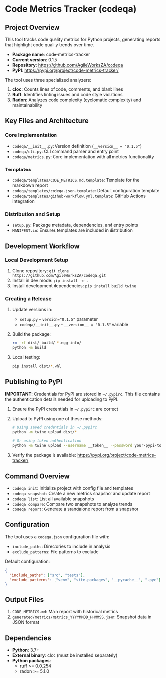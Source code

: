 # Code Metrics Tracker (codeqa)

## Project Overview

This tool tracks code quality metrics for Python projects, generating reports that highlight code quality trends over time.

- **Package name**: code-metrics-tracker
- **Current version**: 0.1.5
- **Repository**: https://github.com/AgileWorksZA/codeqa
- **PyPI**: https://pypi.org/project/code-metrics-tracker/

The tool uses three specialized analyzers:
1. **cloc**: Counts lines of code, comments, and blank lines
2. **Ruff**: Identifies linting issues and code style violations
3. **Radon**: Analyzes code complexity (cyclomatic complexity) and maintainability

## Key Files and Architecture

### Core Implementation

- `codeqa/__init__.py`: Version definition (`__version__ = "0.1.5"`)
- `codeqa/cli.py`: CLI command parser and entry point
- `codeqa/metrics.py`: Core implementation with all metrics functionality

### Templates

- `codeqa/templates/CODE_METRICS.md.template`: Template for the markdown report
- `codeqa/templates/codeqa.json.template`: Default configuration template
- `codeqa/templates/github-workflow.yml.template`: GitHub Actions integration

### Distribution and Setup

- `setup.py`: Package metadata, dependencies, and entry points
- `MANIFEST.in`: Ensures templates are included in distribution

## Development Workflow

### Local Development Setup

1. Clone repository: `git clone https://github.com/AgileWorksZA/codeqa.git`
2. Install in dev mode: `pip install -e .`
3. Install development dependencies: `pip install build twine`

### Creating a Release

1. Update versions in:
   - `setup.py` - `version="0.1.5"` parameter
   - `codeqa/__init__.py` - `__version__ = "0.1.5"` variable

2. Build the package:
   ```bash
   rm -rf dist/ build/ *.egg-info/
   python -m build
   ```

3. Local testing:
   ```bash
   pip install dist/*.whl
   ```

## Publishing to PyPI

**IMPORTANT**: Credentials for PyPI are stored in `~/.pypirc`. This file contains the authentication details needed for uploading to PyPI.

1. Ensure the PyPI credentials in `~/.pypirc` are correct
2. Upload to PyPI using one of these methods:
   ```bash
   # Using saved credentials in ~/.pypirc
   python -m twine upload dist/*
   
   # Or using token authentication
   python -m twine upload --username __token__ --password your-pypi-token dist/*
   ```

3. Verify the package is available: https://pypi.org/project/code-metrics-tracker/

## Command Overview

- `codeqa init`: Initialize project with config file and templates
- `codeqa snapshot`: Create a new metrics snapshot and update report
- `codeqa list`: List all available snapshots
- `codeqa compare`: Compare two snapshots to analyze trends
- `codeqa report`: Generate a standalone report from a snapshot

## Configuration

The tool uses a `codeqa.json` configuration file with:
- `include_paths`: Directories to include in analysis
- `exclude_patterns`: File patterns to exclude

Default configuration:
```json
{
  "include_paths": ["src", "tests"],
  "exclude_patterns": ["venv", "site-packages", "__pycache__", ".pyc"]
}
```

## Output Files

1. `CODE_METRICS.md`: Main report with historical metrics
2. `generated/metrics/metrics_YYYYMMDD_HHMMSS.json`: Snapshot data in JSON format

## Dependencies

- **Python**: 3.7+
- **External binary**: cloc (must be installed separately)
- **Python packages**:
  - ruff >= 0.0.254
  - radon >= 5.1.0